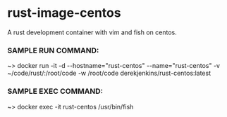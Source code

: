 # rust-image-centos

A rust development container with vim and fish on centos.

### SAMPLE RUN COMMAND:
~> docker run -it -d --hostname="rust-centos" --name="rust-centos" -v ~/code/rust/:/root/code -w /root/code derekjenkins/rust-centos:latest

### SAMPLE EXEC COMMAND:
~> docker exec -it rust-centos /usr/bin/fish
